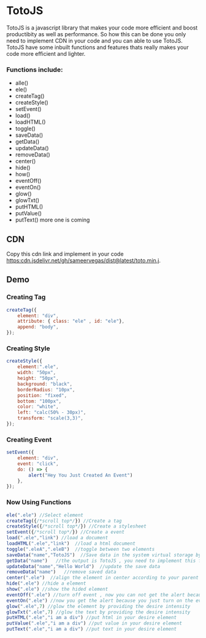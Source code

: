 # TotoJS
TotoJS is a javascript library that makes your code more
efficient and boost productibity as well as performance.
So how this can be done you only need to implement CDN in your code and you can able to use TotoJS.
TotoJS have some inbuilt functions and features thats really makes your code more efficient and lighter.
### Functions include:
- alle()
- ele()
- createTag()
- createStyle()
- setEvent()
- load()
- loadHTML()
- toggle()
- saveData()
- getData()
- updateData()
- removeData()
- center()
- hide()
- how()
- eventOff()
- eventOn()
- glow()
- glowTxt()
- putHTML()
- putValue()
- putText()
more one is coming
## CDN 
Copy this cdn link and implement in your code [https:cdn.jsdelivr.net/gh/sameervegas/dist@latest/toto.min.j](https:cdn.jsdelivr.net/gh/sameervegas/dist@latest/toto.min.js).

## Demo
### Creating Tag
```javascript
createTag({
    element: "div",
    attribute: { class: "ele" , id: "ele"},
    append: "body",
});
```
### Creating Style
```javascript
createStyle({
    element:".ele",
    width: "50px",
    height: "50px",
    background: "black",
    borderRadius: "10px",
    position: "fixed",
    bottom: "100px",
    color: "white",
    left: "calc(50% - 30px)",
    transform: "scale(3,3)",
});
```
### Creating Event
```javascript
setEvent({
    element: "div",
    event: "click",
    do: () => {
        alert("Hey You Just Created An Event")
    },
});
```
### Now Using Functions
```javascript
ele(".ele") //Select element 
createTag({/*scroll top*/}) //Create a tag
createStyle({/*scroll top*/}) //Create a stylesheet 
setEvent({/*scroll top*/}) //Create a event
load(".ele","link") //load a document
loadHTML(".ele","link")  //load a html document
toggle(".eleA",".eleB")  //toggle between two elements
saveData("name","TotoJS")  //Save data in the system virtual storage by providing specific string or variable
getData("name")   //the output is TotoJS , you need to implement this function in alert or console or in any other element to display the result
updateData("name","Hello World")  //update the save data
removeData("name")   //remove saved data
center(".ele")  //align the element in center according to your parent element
hide(".ele") //hide a element
show(".ele") //show the hided element
eventOff(".ele") //turn off event , now you can not get the alert because you just turned off the event
eventOn(".ele") //now you get the alert because you just turn on the event
glow(".ele",7) //glow the element by providing the desire intensity
glowTxt(".ele",7) //glow the text by providing the desire intensity
putHTML(".ele","i am a div") //put html in your desire element
putValue(".ele","i am a div") //put value in your desire element
putText(".ele","i am a div") //put text in your desire element
```
